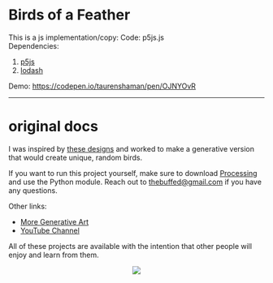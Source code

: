 # Birds of a Feather

This is a js implementation/copy:
Code: p5js.js  
Dependencies:
1. [p5js](https://cdn.jsdelivr.net/npm/p5@1.1.9/lib/p5.js)
2. [lodash](https://cdnjs.cloudflare.com/ajax/libs/lodash.js/4.17.20/lodash.min.js)

Demo: https://codepen.io/taurenshaman/pen/OJNYOvR

---
# original docs

I was inspired by [these designs](https://nytrami.design/graphic-design/classic-british-bird-illustrations/) and worked to make a generative version that would create unique, random birds.

If you want to run this project yourself, make sure to download [Processing](https://www.processing.org) and use the Python module. Reach out to thebuffed@gmail.com if you have any questions.

Other links:
- [More Generative Art](https://github.com/erdavids/Generative-Art)
- [YouTube Channel](https://www.youtube.com/channel/UCUrmX3SvpPerq-KAfGBrgGQ)

All of these projects are available with the intention that other people will enjoy and learn from them. 

<p align="center"><img src="https://github.com/erdavids/Birds-of-a-Feather/blob/master/Favorites/9x9.png"></p>
